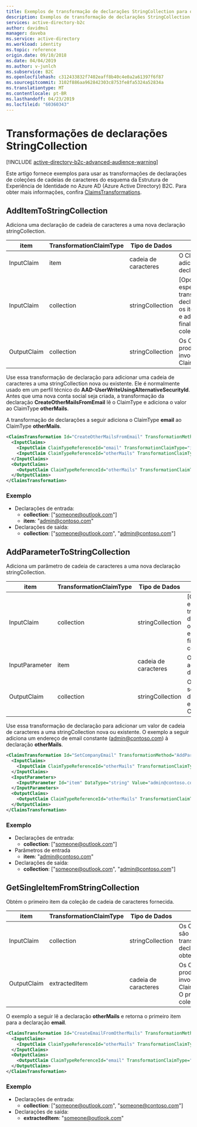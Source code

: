 ```yaml
---
title: Exemplos de transformação de declarações StringCollection para o esquema da Estrutura de Experiência de Identidade do Azure Active Directory B2C | Microsoft Docs
description: Exemplos de transformação de declarações StringCollection para o esquema da Estrutura de Experiência de Identidade do Azure Active Directory B2C.
services: active-directory-b2c
author: davidmu1
manager: daveba
ms.service: active-directory
ms.workload: identity
ms.topic: reference
origin.date: 09/10/2018
ms.date: 04/04/2019
ms.author: v-junlch
ms.subservice: B2C
ms.openlocfilehash: c312433832f7402eaff8b40c4e0a2a61397f6f87
ms.sourcegitcommit: 3102f886aa962842303c8753fe8fa5324a52834a
ms.translationtype: MT
ms.contentlocale: pt-BR
ms.lasthandoff: 04/23/2019
ms.locfileid: "60360343"
---
```

# <a name="stringcollection-claims-transformations"></a>Transformações de declarações StringCollection

[!INCLUDE [active-directory-b2c-advanced-audience-warning](../../includes/active-directory-b2c-advanced-audience-warning.md)]

Este artigo fornece exemplos para usar as transformações de declarações de coleções de cadeias de caracteres do esquema da Estrutura de Experiência de Identidade no Azure AD (Azure Active Directory) B2C. Para obter mais informações, confira [ClaimsTransformations](claimstransformations.md).

## <a name="additemtostringcollection"></a>AddItemToStringCollection

Adiciona uma declaração de cadeia de caracteres a uma nova declaração stringCollection. 

| item | TransformationClaimType | Tipo de Dados | Observações |
| ---- | ----------------------- | --------- | ----- |
| InputClaim | item | cadeia de caracteres | O ClaimType a ser adicionado à declaração de saída. |
| InputClaim | collection | stringCollection | [Opcional] Se especificada, a transformação de declarações copiará os itens desta coleção e adicionará o item ao final da declaração da coleção de saída. |
| OutputClaim | collection | stringCollection | Os ClaimTypes produzidos depois de invocar este ClaimsTransformation. |

Use essa transformação de declaração para adicionar uma cadeia de caracteres a uma stringCollection nova ou existente. Ele é normalmente usado em um perfil técnico do **AAD-UserWriteUsingAlternativeSecurityId**. Antes que uma nova conta social seja criada, a transformação da declaração **CreateOtherMailsFromEmail** lê o ClaimType e adiciona o valor ao ClaimType **otherMails**. 

A transformação de declarações a seguir adiciona o ClaimType **email** ao ClaimType **otherMails**.

```XML
<ClaimsTransformation Id="CreateOtherMailsFromEmail" TransformationMethod="AddItemToStringCollection">
  <InputClaims>
    <InputClaim ClaimTypeReferenceId="email" TransformationClaimType="item" />
    <InputClaim ClaimTypeReferenceId="otherMails" TransformationClaimType="collection" />
  </InputClaims>
  <OutputClaims>
    <OutputClaim ClaimTypeReferenceId="otherMails" TransformationClaimType="collection" />
  </OutputClaims>
</ClaimsTransformation>
```

### <a name="example"></a>Exemplo

- Declarações de entrada:
  - **collection**: ["someone@outlook.com"]
  - **item**: "admin@contoso.com"
- Declarações de saída: 
  - **collection**: ["someone@outlook.com", "admin@contoso.com"]

## <a name="addparametertostringcollection"></a>AddParameterToStringCollection

Adiciona um parâmetro de cadeia de caracteres a uma nova declaração stringCollection. 

| item | TransformationClaimType | Tipo de Dados | Observações |
| ---- | ----------------------- | --------- | ----- |
| InputClaim | collection | stringCollection | [Opcional] Se especificada, a transformação de declarações copiará os itens desta coleção e adicionará o item ao final da declaração da coleção de saída. |
| InputParameter | item | cadeia de caracteres | O valor a ser adicionado à declaração de saída. |
| OutputClaim | collection | stringCollection | Os ClaimTypes que serão produzidos depois de invocar esta ClaimsTransformation. |

Use essa transformação de declaração para adicionar um valor de cadeia de caracteres a uma stringCollection nova ou existente. O exemplo a seguir adiciona um endereço de email constante (admin@contoso.com) à declaração **otherMails**. 

```XML
<ClaimsTransformation Id="SetCompanyEmail" TransformationMethod="AddParameterToStringCollection">
  <InputClaims>
    <InputClaim ClaimTypeReferenceId="otherMails" TransformationClaimType="collection" />
  </InputClaims>
  <InputParameters>
    <InputParameter Id="item" DataType="string" Value="admin@contoso.com" />
  </InputParameters>
  <OutputClaims>
    <OutputClaim ClaimTypeReferenceId="otherMails" TransformationClaimType="collection" />
  </OutputClaims>
</ClaimsTransformation>
```

### <a name="example"></a>Exemplo

- Declarações de entrada:
  - **collection**: ["someone@outlook.com"]
- Parâmetros de entrada 
  - **item**: "admin@contoso.com"
- Declarações de saída:
  - **collection**: ["someone@outlook.com", "admin@contoso.com"]

## <a name="getsingleitemfromstringcollection"></a>GetSingleItemFromStringCollection

Obtém o primeiro item da coleção de cadeia de caracteres fornecida. 

| item | TransformationClaimType | Tipo de Dados | Observações |
| ---- | ----------------------- | --------- | ----- |
| InputClaim | collection | stringCollection | Os ClaimTypes que são usados pela transformação de declarações para obter o item. |
| OutputClaim | extractedItem | cadeia de caracteres | Os ClaimTypes produzidos depois de invocar este ClaimsTransformation. O primeiro item na coleção. |

O exemplo a seguir lê a declaração **otherMails** e retorna o primeiro item para a declaração **email**. 

```XML
<ClaimsTransformation Id="CreateEmailFromOtherMails" TransformationMethod="GetSingleItemFromStringCollection">
  <InputClaims>
    <InputClaim ClaimTypeReferenceId="otherMails" TransformationClaimType="collection" />
  </InputClaims>
  <OutputClaims>
    <OutputClaim ClaimTypeReferenceId="email" TransformationClaimType="extractedItem" />
  </OutputClaims>
</ClaimsTransformation>
```

### <a name="example"></a>Exemplo

- Declarações de entrada:
  - **collection**: ["someone@outlook.com", "someone@contoso.com"]
- Declarações de saída: 
  - **extractedItem**: "someone@outlook.com"



